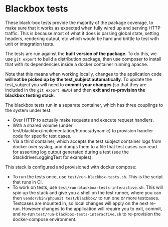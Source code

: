 # Blackbox tests

These black-box tests provide the majority of the package coverage, to make sure that it works as expected when fully
wired up and serving HTTP traffic. This is because most of what it does is parsing global state, setting headers,
rendering output, etc which would be hard and brittle to test with unit or integration tests.

The tests are run against the **built version of the package**. To do this, we use `git export` to build a distribution
package, then use composer to install that with its dependencies inside a docker container running apache.

Note that this means when working locally, changes to the application code **will not be picked up by the test_subject 
automatically**. To update the test_subject you will need to **commit your changes** (so that they are included in the
`git export HEAD`) and then **exit and re-provision the blackbox testing stack**.

The blackbox tests run in a separate container, which has three couplings to the system under test:

* Over HTTP to actually make requests and execute request handlers.
* With a shared volume (under test/blackbox/implementation/htdocs/dynamic) to provision handler code for specific
  test cases.
* Via a third container, which accepts the test subject container logs from docker over syslog, and dumps them to a file
  that test cases can read for asserting log output generated during a test (see the StackdriverLoggingTest for 
  examples).

This stack is configured and provisioned with docker compose:
- To run the tests once, use `test/run-blackbox-tests.sh`. This is the script that runs in CI.
- To work on tests, use `test/run-blackbox-tests-interactive.sh`. This will spin up the stack and give you a shell on
  the test runner, where you can then `vendor/bin/phpunit test/blackbox/` to run one or more testcases. Testcases are 
  mounted in, so local changes will apply on the next re-run. However changes to the application will require you to 
  exit, commit, and re-run `test/run-blackbox-tests-interactive.sh` to re-provision the docker-compose environment.
